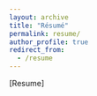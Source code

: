 ```yaml
---
layout: archive
title: "Résumé"
permalink: resume/
author_profile: true
redirect_from:
  - /resume
---
```


<nav>
    <a href="../files/Resume.pdf" style="text-decoration: none; color: inherit;">[Resume]</a>
</nav>

